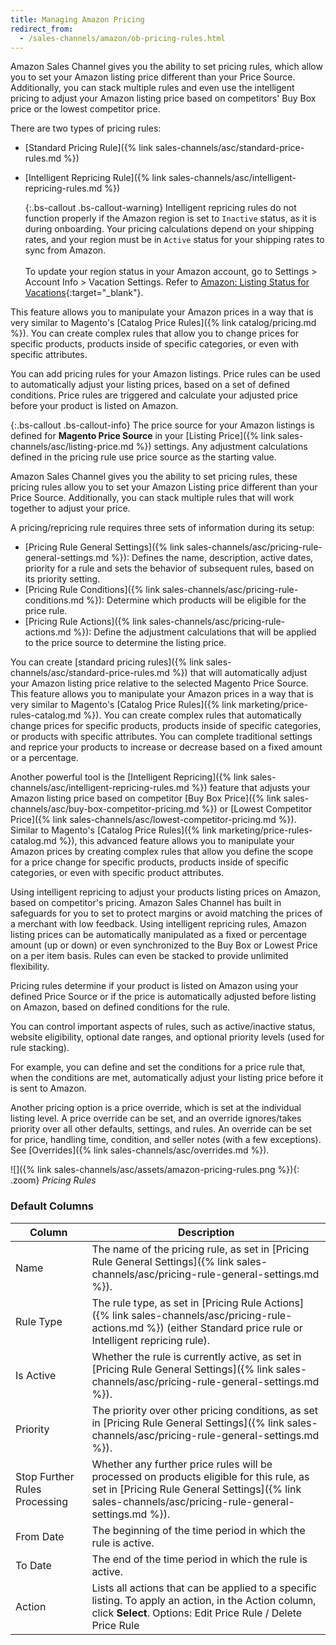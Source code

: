 ```yaml
---
title: Managing Amazon Pricing
redirect_from:
  - /sales-channels/amazon/ob-pricing-rules.html
---
```


Amazon Sales Channel gives you the ability to set pricing rules, which allow you to set your Amazon listing price different than your Price Source. Additionally, you can stack multiple rules and even use the intelligent pricing to adjust your Amazon listing price based on competitors' Buy Box price or the lowest competitor price.

There are two types of pricing rules:

- [Standard Pricing Rule]({% link sales-channels/asc/standard-price-rules.md %})
- [Intelligent Repricing Rule]({% link sales-channels/asc/intelligent-repricing-rules.md %})

   {:.bs-callout .bs-callout-warning}
   Intelligent repricing rules do not function properly if the Amazon region is set to `Inactive` status, as it is during onboarding. Your pricing calculations depend on your shipping rates, and your region must be in `Active` status for your shipping rates to sync from Amazon. <br/><br/>To update your region status in your Amazon account, go to Settings > Account Info > Vacation Settings. Refer to [Amazon: Listing Status for Vacations](https://sellercentral.amazon.com/gp/help/help.html?itemID=200135620&amp;language=en_MX&amp;ref=ag_200135620_cont_191){:target="_blank"}.

This feature allows you to manipulate your Amazon prices in a way that is very similar to Magento's [Catalog Price Rules]({% link catalog/pricing.md %}). You can create complex rules that allow you to change prices for specific products, products inside of specific categories, or even with specific attributes.

You can add pricing rules for your Amazon listings. Price rules can be used to automatically adjust your listing prices, based on a set of defined conditions. Price rules are triggered and calculate your adjusted price before your product is listed on Amazon.

{:.bs-callout .bs-callout-info}
The price source for your Amazon listings is defined for **Magento Price Source** in your [Listing Price]({% link sales-channels/asc/listing-price.md %}) settings. Any adjustment calculations defined in the pricing rule use price source as the starting value.

Amazon Sales Channel gives you the ability to set pricing rules, these pricing rules allow you to set your Amazon Listing price different than your Price Source. Additionally, you can stack multiple rules that will work together to adjust your price.

A pricing/repricing rule requires three sets of information during its setup:

- [Pricing Rule General Settings]({% link sales-channels/asc/pricing-rule-general-settings.md %}): Defines the name, description, active dates, priority for a rule and sets the behavior of subsequent rules, based on its priority setting.
- [Pricing Rule Conditions]({% link sales-channels/asc/pricing-rule-conditions.md %}): Determine which products will be eligible for the price rule.
- [Pricing Rule Actions]({% link sales-channels/asc/pricing-rule-actions.md %}): Define the adjustment calculations that will be applied to the price source to determine the listing price.

You can create [standard pricing rules]({% link sales-channels/asc/standard-price-rules.md %}) that will automatically adjust your Amazon listing price relative to the selected Magento Price Source. This feature allows you to manipulate your Amazon prices in a way that is very similar to Magento's [Catalog Price Rules]({% link marketing/price-rules-catalog.md %}). You can create complex rules that automatically change prices for specific products, products inside of specific categories, or products with specific attributes. You can complete traditional settings and reprice your products to increase or decrease based on a fixed amount or a percentage.

Another powerful tool is the [Intelligent Repricing]({% link sales-channels/asc/intelligent-repricing-rules.md %}) feature that adjusts your Amazon listing price based on competitor [Buy Box Price]({% link sales-channels/asc/buy-box-competitor-pricing.md %}) or [Lowest Competitor Price]({% link sales-channels/asc/lowest-competitor-pricing.md %}). Similar to Magento's [Catalog Price Rules]({% link marketing/price-rules-catalog.md %}), this advanced feature allows you to manipulate your Amazon prices by creating complex rules that allow you define the scope for a price change for specific products, products inside of specific categories, or even with specific product attributes.

Using intelligent repricing to adjust your products listing prices on Amazon, based on competitor's pricing. Amazon Sales Channel has built in safeguards for you to set to protect margins or avoid matching the prices of a merchant with low feedback. Using intelligent repricing rules, Amazon listing prices can be automatically manipulated as a fixed or percentage amount (up or down) or even synchronized to the Buy Box or Lowest Price on a per item basis. Rules can even be stacked to provide unlimited flexibility.

Pricing rules determine if your product is listed on Amazon using your defined Price Source or if the price is automatically adjusted before listing on Amazon, based on defined conditions for the rule.

You can control important aspects of rules, such as active/inactive status, website eligibility, optional date ranges, and optional priority levels (used for rule stacking).

For example, you can define and set the conditions for a price rule that, when the conditions are met, automatically adjust your listing price before it is sent to Amazon.

Another pricing option is a price override, which is set at the individual listing level. A price override can be set, and an override ignores/takes priority over all other defaults, settings, and rules. An override can be set for price, handling time, condition, and seller notes (with a few exceptions). See [Overrides]({% link sales-channels/asc/overrides.md %}).

 ![]({% link sales-channels/asc/assets/amazon-pricing-rules.png %}){: .zoom}
 _Pricing Rules_

### Default Columns

|Column|Description|
|---|---|
|Name|The name of the pricing rule, as set in [Pricing Rule General Settings]({% link sales-channels/asc/pricing-rule-general-settings.md %}).|
|Rule Type|The rule type, as set in [Pricing Rule Actions]({% link sales-channels/asc/pricing-rule-actions.md %}) (either Standard price rule or Intelligent repricing rule).|
|Is Active|Whether the rule is currently active, as set in [Pricing Rule General Settings]({% link sales-channels/asc/pricing-rule-general-settings.md %}).|
|Priority|The priority over other pricing conditions, as set in [Pricing Rule General Settings]({% link sales-channels/asc/pricing-rule-general-settings.md %}).|
|Stop Further Rules Processing|Whether any further price rules will be processed on products eligible for this rule, as set in [Pricing Rule General Settings]({% link sales-channels/asc/pricing-rule-general-settings.md %}).|
|From Date|The beginning of the time period in which the rule is active.|
|To Date|The end of the time period in which the rule is active.|
|Action|Lists all actions that can be applied to a specific listing. To apply an action, in the Action column, click **Select**. Options: Edit Price Rule / Delete Price Rule|
